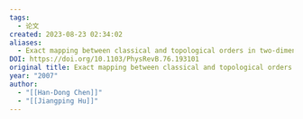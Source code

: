 ```yaml
---
tags:
  - 论文
created: 2023-08-23 02:34:02
aliases:
  - Exact mapping between classical and topological orders in two-dimensional spin systems
DOI: https://doi.org/10.1103/PhysRevB.76.193101
original title: Exact mapping between classical and topological orders in two-dimensional spin systems
year: "2007"
author:
  - "[[Han-Dong Chen]]"
  - "[[Jiangping Hu]]"
---
```

